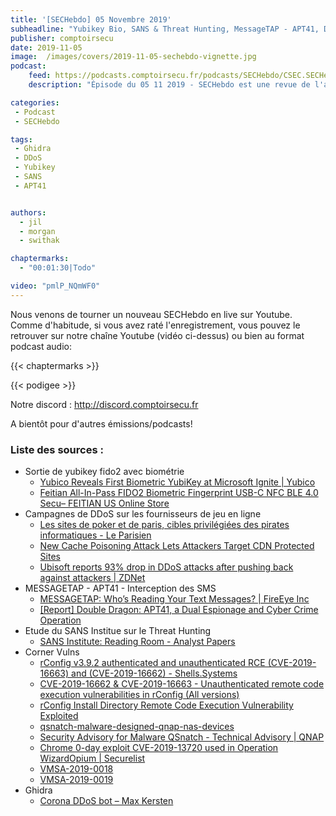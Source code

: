 ```yaml
---
title: '[SECHebdo] 05 Novembre 2019'
subheadline: "Yubikey Bio, SANS & Threat Hunting, MessageTAP - APT41, DDoS & défense, Corner Vulns, Ghidra & Corona DDoS, etc."
publisher: comptoirsecu
date: 2019-11-05
image:  /images/covers/2019-11-05-sechebdo-vignette.jpg
podcast:
    feed: https://podcasts.comptoirsecu.fr/podcasts/SECHebdo/CSEC.SECHebdo.2019-11-05.m4a
    description: "Épisode du 05 11 2019 - SECHebdo est une revue de l'actualité cybersécurité réalisée en live sur Youtube, généralement le mardi soir."

categories:
 - Podcast
 - SECHebdo

tags:
 - Ghidra
 - DDoS
 - Yubikey
 - SANS
 - APT41


authors:
  - jil
  - morgan
  - swithak

chaptermarks:
  - "00:01:30|Todo"

video: "pmlP_NQmWF0"
---
```


Nous venons de tourner un nouveau SECHebdo en live sur Youtube. Comme d'habitude, si vous avez raté l'enregistrement, vous pouvez le retrouver sur notre chaîne Youtube (vidéo ci-dessus) ou bien au format podcast audio:

{{< chaptermarks >}}

{{< podigee >}}

Notre discord : <http://discord.comptoirsecu.fr>

A bientôt pour d'autres émissions/podcasts!

### Liste des sources :

*  Sortie de yubikey fido2 avec biométrie
	* [Yubico Reveals First Biometric YubiKey at Microsoft Ignite | Yubico](https://www.yubico.com/2019/11/yubico-reveals-first-biometric-yubikey-at-microsoft-ignite/)
	* [Feitian All-In-Pass FIDO2 Biometric Fingerprint USB-C NFC BLE 4.0 Secu– FEITIAN US Online Store](https://shop.ftsafe.us/products/k33)
*  Campagnes de DDoS sur les fournisseurs de jeu en ligne
	* [Les sites de poker et de paris, cibles privilégiées des pirates informatiques - Le Parisien](http://www.leparisien.fr/high-tech/les-sites-de-poker-et-de-paris-cibles-privilegiees-des-pirates-informatiques-01-11-2019-8184699.php)
	* [New Cache Poisoning Attack Lets Attackers Target CDN Protected Sites](https://thehackernews.com/2019/10/cdn-cache-poisoning-dos-attack.html?m=1)
	* [Ubisoft reports 93% drop in DDoS attacks after pushing back against attackers | ZDNet](https://www.zdnet.com/article/ubisoft-reports-93-drop-in-ddos-attacks-after-pushing-back-against-attackers/)
*  MESSAGETAP - APT41 - Interception des SMS
	* [MESSAGETAP: Who’s Reading Your Text Messages? | FireEye Inc](https://www.fireeye.com/blog/threat-research/2019/10/messagetap-who-is-reading-your-text-messages.html)
	* [[Report] Double Dragon: APT41, a Dual Espionage and Cyber Crime Operation](https://content.fireeye.com/apt-41/rpt-apt41)
*  Etude du SANS Institue sur le Threat Hunting
	* [SANS Institute: Reading Room - Analyst Papers](https://www.sans.org/reading-room/whitepapers/analyst/membership/39220)
*  Corner Vulns
	* [rConfig v3.9.2 authenticated and unauthenticated RCE (CVE-2019-16663) and (CVE-2019-16662) - Shells.Systems](https://shells.systems/rconfig-v3-9-2-authenticated-and-unauthenticated-rce-cve-2019-16663-and-cve-2019-16662/)
	* [CVE-2019-16662 & CVE-2019-16663 - Unauthenticated remote code execution vulnerabilities in rConfig (All versions)](https://www.sudokaikan.com/2019/11/cve-2019-16662-cve-2019-16663.html)
	* [rConfig Install Directory Remote Code Execution Vulnerability Exploited](https://isc.sans.edu/forums/diary/rConfig+Install+Directory+Remote+Code+Execution+Vulnerability+Exploited/25484/)
	* [qsnatch-malware-designed-qnap-nas-devices](https://www.kyberturvallisuuskeskus.fi/en/news/qsnatch-malware-designed-qnap-nas-devices)
	* [Security Advisory for Malware QSnatch - Technical Advisory | QNAP](https://www.qnap.com/en/security-advisory/nas-201911-01)
	* [Chrome 0-day exploit CVE-2019-13720 used in Operation WizardOpium | Securelist](https://securelist.com/chrome-0-day-exploit-cve-2019-13720-used-in-operation-wizardopium/94866/)
	* [VMSA-2019-0018](https://www.vmware.com/security/advisories/VMSA-2019-0018.html)
	* [VMSA-2019-0019](https://www.vmware.com/security/advisories/VMSA-2019-0019.html)
*  Ghidra
	* [Corona DDoS bot – Max Kersten](https://maxkersten.nl/binary-analysis-course/malware-analysis/corona-ddos-bot/)
